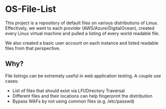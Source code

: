 # OS-File-List
This project is a repository of default files on various distributions of Linux. Effectively, we went to each provider (AWS/Azure/DigitalOcean), created every Linux virtual machine and pulled a listing of every world readable file.

We also created a basic user account on each instance and listed readable files from that perspective.

## Why?
File listings can be extremely useful in web application testing. A couple use cases:
 - List of files that should exist via LFI/Directory Traversal
 - Different files and their locations can help fingerprint the distribution
 - Bypass WAFs by not using common files (e.g. /etc/passwd)